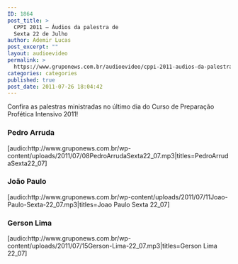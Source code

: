 ```yaml
---
ID: 1864
post_title: >
  CPPI 2011 – Áudios da palestra de
  Sexta 22 de Julho
author: Ademir Lucas
post_excerpt: ""
layout: audioevideo
permalink: >
  https://www.gruponews.com.br/audioevideo/cppi-2011-audios-da-palestra-de-sexta-22-de-julho
categories: categories
published: true
post_date: 2011-07-26 18:04:42
---
```

Confira as palestras ministradas no último dia do Curso de Preparação Profética Intensivo 2011!
<h3>Pedro Arruda</h3>
[audio:http://www.gruponews.com.br/wp-content/uploads/2011/07/08PedroArrudaSexta22_07.mp3|titles=PedroArrudaSexta22_07]
<h3>João Paulo</h3>
[audio:http://www.gruponews.com.br/wp-content/uploads/2011/07/11Joao-Paulo-Sexta-22_07.mp3|titles=Joao Paulo Sexta 22_07]
<h3>Gerson Lima</h3>
[audio:http://www.gruponews.com.br/wp-content/uploads/2011/07/15Gerson-Lima-22_07.mp3|titles=Gerson Lima 22_07]